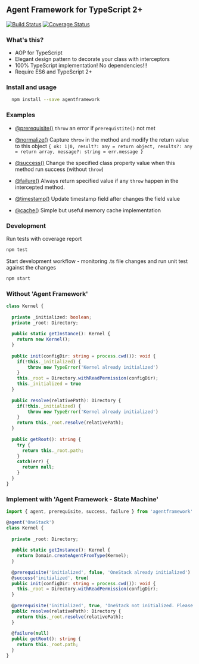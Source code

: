 Agent Framework for TypeScript 2+
---------------------------------

[![Build Status](https://travis-ci.org/agentframework/agentframework.svg?branch=master)](https://travis-ci.org/agentframework/agentframework)
[![Coverage Status](https://coveralls.io/repos/github/agentframework/agentframework/badge.svg?branch=master)](https://coveralls.io/github/agentframework/agentframework?branch=master)

### What's this?
- AOP for TypeScript
- Elegant design pattern to decorate your class with interceptors 
- 100% TypeScript implementation! No dependencies!!!
- Require ES6 and TypeScript 2+

### Install and usage

```bash
  npm install --save agentframework
```

### Examples

- [@prerequisite()](https://github.com/agentframework/agentframework/blob/master/src/lib/extra/prerequisite.ts) `throw` an error if `prerequistite()` not met

- [@normalize()](https://github.com/agentframework/agentframework/blob/master/src/lib/extra/normalize.ts) Capture `throw` in the method and modify the return value to this object `{ ok: 1|0, result?: any = return object, results?: any = return array, message?: string = err.message }` 

- [@success()](https://github.com/agentframework/agentframework/blob/master/src/lib/extra/success.ts) Change the specified class property value when this method run success (without `throw`)

- [@failure()](https://github.com/agentframework/agentframework/blob/master/src/lib/extra/failure.ts)  Always return specified value if any `throw` happen in the intercepted method.

- [@timestamp()](https://github.com/agentframework/agentframework/blob/master/src/lib/extra/timestamp.ts)  Update timestamp field after changes the field value

- [@cache()](https://github.com/agentframework/agentframework/blob/master/src/lib/extra/cache.ts)  Simple but useful memory cache implementation

### Development

Run tests with coverage report
```bash
npm test
```

Start development workflow - monitoring .ts file changes and run unit test against the changes
```bash
npm start
```

### Without 'Agent Framework'

```typescript
class Kernel {
  
  private _initialized: boolean;
  private _root: Directory;
  
  public static getInstance(): Kernel {
    return new Kernel();
  }
  
  public init(configDir: string = process.cwd()): void {
    if(!this._initialized) {
    	throw new TypeError('Kernel already initialized')
    }
    this._root = Directory.withReadPermission(configDir);
    this._initialized = true
  }
  
  public resolve(relativePath): Directory {
    if(!this._initialized) {
    	throw new TypeError('Kernel already initialized')
    }
    return this._root.resolve(relativePath);
  }
  
  public getRoot(): string {
    try {
      return this._root.path;
    }
    catch(err) {
      return null;
    }
  }
}

```

### Implement with 'Agent Framework - State Machine'

```typescript
import { agent, prerequisite, success, failure } from 'agentframework'

@agent('OneStack')
class Kernel {
  
  private _root: Directory;
  
  public static getInstance(): Kernel {
    return Domain.createAgentFromType(Kernel);
  }
  
  @prerequisite('initialized', false, 'OneStack already initialized')
  @success('initialized', true)
  public init(configDir: string = process.cwd()): void {
    this._root = Directory.withReadPermission(configDir);
  }
  
  @prerequisite('initialized', true, 'OneStack not initialized. Please call init() first!')
  public resolve(relativePath): Directory {
    return this._root.resolve(relativePath);
  }
  
  @failure(null)
  public getRoot(): string {
    return this._root.path;
  }
}
```
